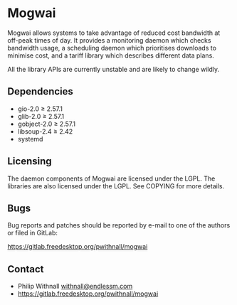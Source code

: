 Mogwai
======

Mogwai allows systems to take advantage of reduced cost bandwidth at off-peak
times of day. It provides a monitoring daemon which checks bandwidth usage, a
scheduling daemon which prioritises downloads to minimise cost, and a tariff
library which describes different data plans.

All the library APIs are currently unstable and are likely to change wildly.

Dependencies
------------

 * gio-2.0 ≥ 2.57.1
 * glib-2.0 ≥ 2.57.1
 * gobject-2.0 ≥ 2.57.1
 * libsoup-2.4 ≥ 2.42
 * systemd

Licensing
---------

The daemon components of Mogwai are licensed under the LGPL. The libraries are
also licensed under the LGPL. See COPYING for more details.

Bugs
----

Bug reports and patches should be reported by e-mail to one of the authors or
filed in GitLab:

https://gitlab.freedesktop.org/pwithnall/mogwai

Contact
-------

 * Philip Withnall <withnall@endlessm.com>
 * https://gitlab.freedesktop.org/pwithnall/mogwai

